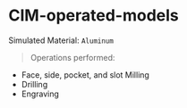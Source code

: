 # CIM-operated-models
Simulated Material: `Aluminum`
> Operations performed:
* Face, side, pocket, and slot Milling
* Drilling 
* Engraving 

